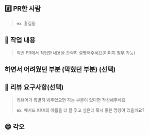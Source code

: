 ## #️⃣ PR한 사람

> ex. 홍길동

## 📝 작업 내용

> 이번 PR에서 작업한 내용을 간략히 설명해주세요(이미지 첨부 가능)

## 하면서 어려웠던 부분 (막혔던 부분) (선택)

## 💬 리뷰 요구사항(선택)

> 리뷰어가 특별히 봐주었으면 하는 부분이 있다면 작성해주세요
>
> ex. 메서드 XXX의 이름을 더 잘 짓고 싶은데 혹시 좋은 명칭이 있을까요?

## 😁 각오
